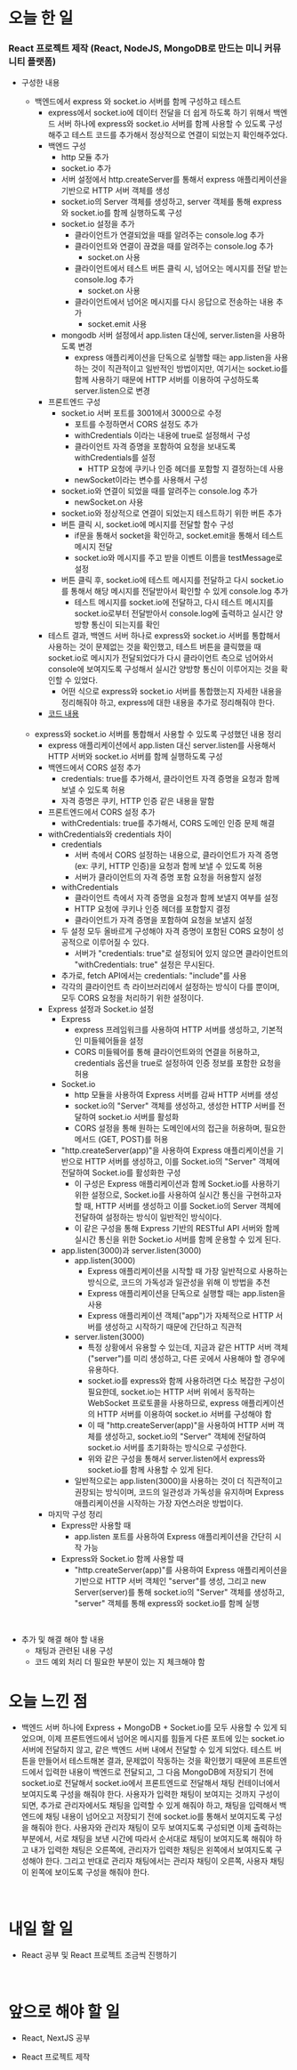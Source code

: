 # 오늘 한 일

### React 프로젝트 제작 (React, NodeJS, MongoDB로 만드는 미니 커뮤니티 플랫폼)

- 구성한 내용

  - 백엔드에서 express 와 socket.io 서버를 함께 구성하고 테스트
    - express에서 socket.io에 데이터 전달을 더 쉽게 하도록 하기 위해서 백엔드 서버 하나에 express와 socket.io 서버를 함께 사용할 수 있도록 구성해주고 테스트 코드를 추가해서 정상적으로 연결이 되었는지 확인해주었다.
    - 백엔드 구성
      - http 모듈 추가
      - socket.io 추가
      - 서버 설정에서 http.createServer를 통해서 express 애플리케이션을 기반으로 HTTP 서버 객체를 생성
      - socket.io의 Server 객체를 생성하고, server 객체를 통해 express와 socket.io를 함께 실행하도록 구성
      - socket.io 설정을 추가
        - 클라이언트가 연결되었을 때를 알려주는 console.log 추가
        - 클라이언트와 연결이 끊겼을 때를 알려주는 console.log 추가
          - socket.on 사용
        - 클라이언트에서 테스트 버튼 클릭 시, 넘어오는 메시지를 전달 받는 console.log 추가
          - socket.on 사용
        - 클라이언트에서 넘어온 메시지를 다시 응답으로 전송하는 내용 추가
          - socket.emit 사용
      - mongodb 서버 설정에서 app.listen 대신에, server.listen을 사용하도록 변경
        - express 애플리케이션을 단독으로 실행할 때는 app.listen을 사용하는 것이 직관적이고 일반적인 방법이지만, 여기서는 socket.io를 함께 사용하기 때문에 HTTP 서버를 이용하여 구성하도록 server.listen으로 변경
    - 프론트엔드 구성
      - socket.io 서버 포트를 3001에서 3000으로 수정
        - 포트를 수정하면서 CORS 설정도 추가
        - withCredentials 이라는 내용에 true로 설정해서 구성
        - 클라이언트 자격 증명을 포함하여 요청을 보내도록 withCredentials를 설정
          - HTTP 요청에 쿠키나 인증 헤더를 포함할 지 결정하는데 사용
        - newSocket이라는 변수를 사용해서 구성
      - socket.io와 연결이 되었을 때를 알려주는 console.log 추가
        - newSocket.on 사용
      - socket.io와 정상적으로 연결이 되었는지 테스트하기 위한 버튼 추가
      - 버튼 클릭 시, socket.io에 메시지를 전달할 함수 구성
        - if문을 통해서 socket을 확인하고, socket.emit을 통해서 테스트 메시지 전달
        - socket.io와 메시지를 주고 받을 이벤트 이름을 testMessage로 설정
      - 버튼 클릭 후, socket.io에 테스트 메시지를 전달하고 다시 socket.io를 통해서 해당 메시지를 전달받아서 확인할 수 있게 console.log 추가
        - 테스트 메시지를 socket.io에 전달하고, 다시 테스트 메시지를 socket.io로부터 전달받아서 console.log에 출력하고 실시간 양방향 통신이 되는지를 확인
    - 테스트 결과, 백엔드 서버 하나로 express와 socket.io 서버를 통합해서 사용하는 것이 문제없는 것을 확인했고, 테스트 버튼을 클릭했을 때 socket.io로 메시지가 전달되었다가 다시 클라이언트 측으로 넘어와서 console에 보여지도록 구성해서 실시간 양방향 통신이 이루어지는 것을 확인할 수 있었다.
      - 어떤 식으로 express와 socket.io 서버를 통합했는지 자세한 내용을 정리해줘야 하고, express에 대한 내용을 추가로 정리해줘야 한다.
    - [코드 내용](https://github.com/jeongsangtae/mini-community-platform/commit/cd511cb7d8d75bc0fd5aae4a7aa51ee1c00c4194)

  <br />

  - express와 socket.io 서버를 통합해서 사용할 수 있도록 구성했던 내용 정리
    - express 애플리케이션에서 app.listen 대신 server.listen를 사용해서 HTTP 서버와 socket.io 서버를 함께 실행하도록 구성
    - 백엔드에서 CORS 설정 추가
      - credentials: true를 추가해서, 클라이언트 자격 증명을 요청과 함께 보낼 수 있도록 허용
      - 자격 증명은 쿠키, HTTP 인증 같은 내용을 말함
    - 프론트엔드에서 CORS 설정 추가
      - withCredentials: true를 추가해서, CORS 도메인 인증 문제 해결
    - withCredentials와 credentials 차이
      - credentials
        - 서버 측에서 CORS 설정하는 내용으로, 클라이언트가 자격 증명 (ex: 쿠키, HTTP 인증)을 요청과 함께 보낼 수 있도록 허용
        - 서버가 클라이언트의 자격 증명 포함 요청을 허용할지 설정
      - withCredentials
        - 클라이언트 측에서 자격 증명을 요청과 함께 보낼지 여부를 설정
        - HTTP 요청에 쿠키나 인증 헤더를 포함할지 결정
        - 클라이언트가 자격 증명을 포함하여 요청을 보낼지 설정
      - 두 설정 모두 올바르게 구성해야 자격 증명이 포함된 CORS 요청이 성공적으로 이루어질 수 있다.
        - 서버가 "credentials: true"로 설정되어 있지 않으면 클라이언트의 "withCredentials: true" 설정은 무시된다.
      - 추가로, fetch API에서는 credentials: "include"를 사용
      - 각각의 클라이언트 측 라이브러리에서 설정하는 방식이 다를 뿐이며, 모두 CORS 요청을 처리하기 위한 설정이다.
    - Express 설정과 Socket.io 설정
      - Express
        - express 프레임워크를 사용하여 HTTP 서버를 생성하고, 기본적인 미들웨어들을 설정
        - CORS 미들웨어를 통해 클라이언트와의 연결을 허용하고, credentials 옵션을 true로 설정하여 인증 정보를 포함한 요청을 허용
      - Socket.io
        - http 모듈을 사용하여 Express 서버를 감싸 HTTP 서버를 생성
        - socket.io의 "Server" 객체를 생성하고, 생성한 HTTP 서버를 전달하여 socket.io 서버를 활성화
        - CORS 설정을 통해 원하는 도메인에서의 접근을 허용하며, 필요한 메서드 (GET, POST)를 허용
      - "http.createServer(app)"을 사용하여 Express 애플리케이션을 기반으로 HTTP 서버를 생성하고, 이를 Socket.io의 "Server" 객체에 전달하여 Socket.io를 활성화한 구성
        - 이 구성은 Express 애플리케이션과 함께 Socket.io를 사용하기 위한 설정으로, Socket.io를 사용하여 실시간 통신을 구현하고자 할 때, HTTP 서버를 생성하고 이를 Socket.io의 Server 객체에 전달하여 설정하는 방식이 일반적인 방식이다.
        - 이 같은 구성을 통해 Express 기반의 RESTful API 서버와 함께 실시간 통신을 위한 Socket.io 서버를 함께 운용할 수 있게 된다.
      - app.listen(3000)과 server.listen(3000)
        - app.listen(3000)
          - Express 애플리케이션을 시작할 때 가장 일반적으로 사용하는 방식으로, 코드의 가독성과 일관성을 위해 이 방법을 추천
          - Express 애플리케이션을 단독으로 실행할 때는 app.listen을 사용
          - Express 애플리케이션 객체("app")가 자체적으로 HTTP 서버를 생성하고 시작하기 때문에 간단하고 직관적
        - server.listen(3000)
          - 특정 상황에서 유용할 수 있는데, 지금과 같은 HTTP 서버 객체("server")를 미리 생성하고, 다른 곳에서 사용해야 할 경우에 유용하다.
          - socket.io를 express와 함께 사용하려면 다소 복잡한 구성이 필요한데, socket.io는 HTTP 서버 위에서 동작하는 WebSocket 프로토콜을 사용하므로, express 애플리케이션의 HTTP 서버를 이용하여 socket.io 서버를 구성해야 함
          - 이 때 "http.createServer(app)"을 사용하여 HTTP 서버 객체를 생성하고, socket.io의 "Server" 객체에 전달하여 socket.io 서버를 초기화하는 방식으로 구성한다.
          - 위와 같은 구성을 통해서 server.listen에서 express와 socket.io를 함께 사용할 수 있게 된다.
        - 일반적으로는 app.listen(3000)을 사용하는 것이 더 직관적이고 권장되는 방식이며, 코드의 일관성과 가독성을 유지하며 Express 애플리케이션을 시작하는 가장 자연스러운 방법이다.
    - 마지막 구성 정리
      - Express만 사용할 때
        - app.listen 포트를 사용하여 Express 애플리케이션을 간단히 시작 가능
      - Express와 Socket.io 함께 사용할 때
        - "http.createServer(app)"를 사용하여 Express 애플리케이션을 기반으로 HTTP 서버 객체인 "server"를 생성, 그리고 new Server(server)를 통해 socket.io의 "Server" 객체를 생성하고, "server" 객체를 통해 express와 socket.io를 함께 실행

<br />

- 추가 및 해결 해야 할 내용
  - 채팅과 관련된 내용 구성
  - 코드 예외 처리 더 필요한 부분이 있는 지 체크해야 함

# 오늘 느낀 점

- 백엔드 서버 하나에 Express + MongoDB + Socket.io를 모두 사용할 수 있게 되었으며, 이제 프론트엔드에서 넘어온 메시지를 힘들게 다른 포트에 있는 socket.io 서버에 전달하지 않고, 같은 백엔드 서버 내에서 전달할 수 있게 되었다. 테스트 버튼을 만들어서 테스트해본 결과, 문제없이 작동하는 것을 확인했기 때문에 프론트엔드에서 입력한 내용이 백엔드로 전달되고, 그 다음 MongoDB에 저장되기 전에 socket.io로 전달해서 socket.io에서 프론트엔드로 전달해서 채팅 컨테이너에서 보여지도록 구성을 해줘야 한다. 사용자가 입력한 채팅이 보여지는 것까지 구성이 되면, 추가로 관리자에서도 채팅을 입력할 수 있게 해줘야 하고, 채팅을 입력해서 백엔드에 채팅 내용이 넘어오고 저장되기 전에 socket.io를 통해서 보여지도록 구성을 해줘야 한다. 사용자와 관리자 채팅이 모두 보여지도록 구성되면 이제 출력하는 부분에서, 서로 채팅을 보낸 시간에 따라서 순서대로 채팅이 보여지도록 해줘야 하고 내가 입력한 채팅은 오른쪽에, 관리자가 입력한 채팅은 왼쪽에서 보여지도록 구성해야 한다. 그리고 반대로 관리자 채팅에서는 관리자 채팅이 오른쪽, 사용자 채팅이 왼쪽에 보이도록 구성을 해줘야 한다.

<br />

# 내일 할 일

- React 공부 및 React 프로젝트 조금씩 진행하기

<br />

# 앞으로 해야 할 일

- React, NextJS 공부

- React 프로젝트 제작
